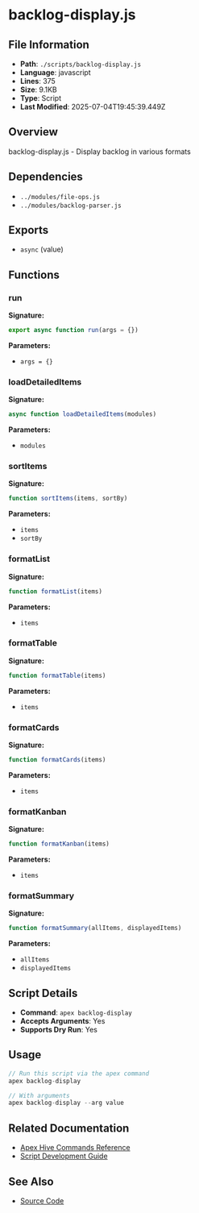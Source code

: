 # backlog-display.js

## File Information

- **Path**: `./scripts/backlog-display.js`
- **Language**: javascript
- **Lines**: 375
- **Size**: 9.1KB
- **Type**: Script
- **Last Modified**: 2025-07-04T19:45:39.449Z

## Overview

backlog-display.js - Display backlog in various formats

## Dependencies

- `../modules/file-ops.js`
- `../modules/backlog-parser.js`

## Exports

- `async` (value)

## Functions

### run

**Signature:**
```javascript
export async function run(args = {})
```

**Parameters:**
- `args = {}`

### loadDetailedItems

**Signature:**
```javascript
async function loadDetailedItems(modules)
```

**Parameters:**
- `modules`

### sortItems

**Signature:**
```javascript
function sortItems(items, sortBy)
```

**Parameters:**
- `items`
- `sortBy`

### formatList

**Signature:**
```javascript
function formatList(items)
```

**Parameters:**
- `items`

### formatTable

**Signature:**
```javascript
function formatTable(items)
```

**Parameters:**
- `items`

### formatCards

**Signature:**
```javascript
function formatCards(items)
```

**Parameters:**
- `items`

### formatKanban

**Signature:**
```javascript
function formatKanban(items)
```

**Parameters:**
- `items`

### formatSummary

**Signature:**
```javascript
function formatSummary(allItems, displayedItems)
```

**Parameters:**
- `allItems`
- `displayedItems`

## Script Details

- **Command**: `apex backlog-display`
- **Accepts Arguments**: Yes
- **Supports Dry Run**: Yes

## Usage

```javascript
// Run this script via the apex command
apex backlog-display

// With arguments
apex backlog-display --arg value
```

## Related Documentation

- [Apex Hive Commands Reference](../../architecture/reference/commands/)
- [Script Development Guide](../../development/scripts/)

## See Also

- [Source Code](./scripts/backlog-display.js)
